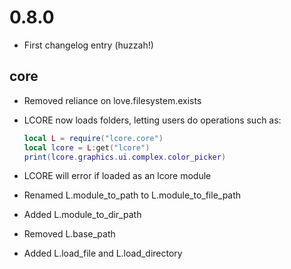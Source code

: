 # 0.8.0
- First changelog entry (huzzah!)

## core
- Removed reliance on love.filesystem.exists
- LCORE now loads folders, letting users do operations such as:

	```lua
	local L = require("lcore.core")
	local lcore = L:get("lcore")
	print(lcore.graphics.ui.complex.color_picker)
	```
- LCORE will error if loaded as an lcore module
- Renamed L.module_to_path to L.module_to_file_path
- Added L.module_to_dir_path
- Removed L.base_path
- Added L.load_file and L.load_directory
